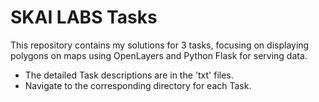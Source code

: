 
# SKAI LABS Tasks

This repository contains my solutions for 3 tasks, focusing on displaying polygons on maps using OpenLayers and Python Flask for serving data.

- The detailed Task descriptions are in the 'txt' files.
- Navigate to the corresponding directory for each Task.